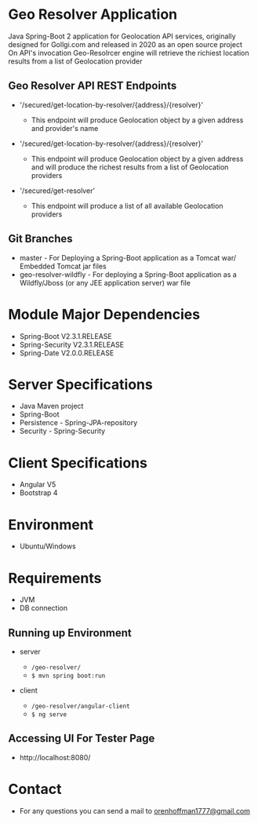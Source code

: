 # Geo Resolver Application
Java Spring-Boot 2 application for Geolocation API services, originally designed for Gollgi.com and released in 2020 as an open source project  
On API's invocation Geo-Resolrcer engine will retrieve the richiest location results from a list of Geolocation provider

## Geo Resolver API REST Endpoints
- '/secured/get-location-by-resolver/{address}/{resolver}' 
    - This endpoint will produce Geolocation object by a given address and provider's name
        
    
- '/secured/get-location-by-resolver/{address}/{resolver}' 
    - This endpoint will produce Geolocation object by a given address and will produce the richest results from a list of Geolocation providers  
      
    
- '/secured/get-resolver' 
    - This endpoint will produce a list of all available Geolocation providers  
      


## Git Branches
- master - For Deploying a Spring-Boot application as a Tomcat war/ Embedded Tomcat jar  files
- geo-resolver-wildfly - For deploying a Spring-Boot application as a Wildfly/Jboss (or any JEE application server) war file


# Module Major Dependencies
- Spring-Boot V2.3.1.RELEASE
- Spring-Security V2.3.1.RELEASE
- Spring-Date V2.0.0.RELEASE

# Server Specifications
- Java Maven project
- Spring-Boot
- Persistence - Spring-JPA-repository
- Security - Spring-Security


# Client Specifications
- Angular V5
- Bootstrap 4

# Environment
 - Ubuntu/Windows
 
# Requirements
- JVM
- DB connection

## Running up Environment 
- server
    - `/geo-resolver/`
    - `$ mvn spring boot:run`
      
- client
    - `/geo-resolver/angular-client`
    - `$ ng serve`


## Accessing UI For Tester Page
- http://localhost:8080/


# Contact
- For any questions you can send a mail to orenhoffman1777@gmail.com
